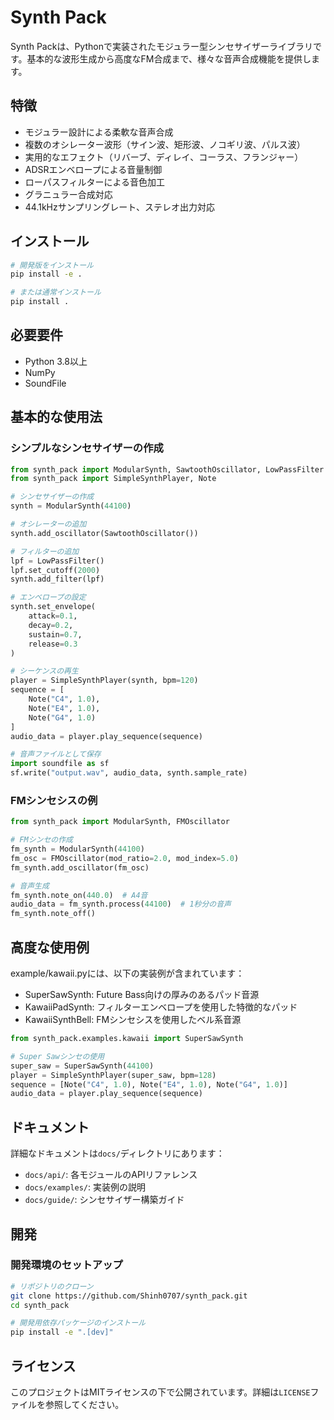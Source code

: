 # Synth Pack

Synth Packは、Pythonで実装されたモジュラー型シンセサイザーライブラリです。基本的な波形生成から高度なFM合成まで、様々な音声合成機能を提供します。

## 特徴

- モジュラー設計による柔軟な音声合成
- 複数のオシレーター波形（サイン波、矩形波、ノコギリ波、パルス波）
- 実用的なエフェクト（リバーブ、ディレイ、コーラス、フランジャー）
- ADSRエンベロープによる音量制御
- ローパスフィルターによる音色加工
- グラニュラー合成対応
- 44.1kHzサンプリングレート、ステレオ出力対応

## インストール

```bash
# 開発版をインストール
pip install -e .

# または通常インストール
pip install .
```

## 必要要件

- Python 3.8以上
- NumPy
- SoundFile

## 基本的な使用法

### シンプルなシンセサイザーの作成

```python
from synth_pack import ModularSynth, SawtoothOscillator, LowPassFilter
from synth_pack import SimpleSynthPlayer, Note

# シンセサイザーの作成
synth = ModularSynth(44100)

# オシレーターの追加
synth.add_oscillator(SawtoothOscillator())

# フィルターの追加
lpf = LowPassFilter()
lpf.set_cutoff(2000)
synth.add_filter(lpf)

# エンベロープの設定
synth.set_envelope(
    attack=0.1,
    decay=0.2,
    sustain=0.7,
    release=0.3
)

# シーケンスの再生
player = SimpleSynthPlayer(synth, bpm=120)
sequence = [
    Note("C4", 1.0),
    Note("E4", 1.0),
    Note("G4", 1.0)
]
audio_data = player.play_sequence(sequence)

# 音声ファイルとして保存
import soundfile as sf
sf.write("output.wav", audio_data, synth.sample_rate)
```

### FMシンセシスの例

```python
from synth_pack import ModularSynth, FMOscillator

# FMシンセの作成
fm_synth = ModularSynth(44100)
fm_osc = FMOscillator(mod_ratio=2.0, mod_index=5.0)
fm_synth.add_oscillator(fm_osc)

# 音声生成
fm_synth.note_on(440.0)  # A4音
audio_data = fm_synth.process(44100)  # 1秒分の音声
fm_synth.note_off()
```

## 高度な使用例

example/kawaii.pyには、以下の実装例が含まれています：

- SuperSawSynth: Future Bass向けの厚みのあるパッド音源
- KawaiiPadSynth: フィルターエンベロープを使用した特徴的なパッド
- KawaiiSynthBell: FMシンセシスを使用したベル系音源

```python
from synth_pack.examples.kawaii import SuperSawSynth

# Super Sawシンセの使用
super_saw = SuperSawSynth(44100)
player = SimpleSynthPlayer(super_saw, bpm=128)
sequence = [Note("C4", 1.0), Note("E4", 1.0), Note("G4", 1.0)]
audio_data = player.play_sequence(sequence)
```

## ドキュメント

詳細なドキュメントは`docs/`ディレクトリにあります：

- `docs/api/`: 各モジュールのAPIリファレンス
- `docs/examples/`: 実装例の説明
- `docs/guide/`: シンセサイザー構築ガイド

## 開発

### 開発環境のセットアップ

```bash
# リポジトリのクローン
git clone https://github.com/Shinh0707/synth_pack.git
cd synth_pack

# 開発用依存パッケージのインストール
pip install -e ".[dev]"
```

## ライセンス

このプロジェクトはMITライセンスの下で公開されています。詳細は`LICENSE`ファイルを参照してください。